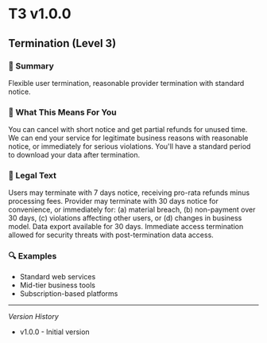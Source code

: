 # T3 v1.0.0

## Termination (Level 3)

### 📌 Summary
Flexible user termination, reasonable provider termination with standard notice.

### 👤 What This Means For You
You can cancel with short notice and get partial refunds for unused time. We can end your service for legitimate business reasons with reasonable notice, or immediately for serious violations. You'll have a standard period to download your data after termination.

### 📜 Legal Text
Users may terminate with 7 days notice, receiving pro-rata refunds minus processing fees. Provider may terminate with 30 days notice for convenience, or immediately for: (a) material breach, (b) non-payment over 30 days, (c) violations affecting other users, or (d) changes in business model. Data export available for 30 days. Immediate access termination allowed for security threats with post-termination data access.

### 🔍 Examples
- Standard web services
- Mid-tier business tools
- Subscription-based platforms

---
*Version History*
- v1.0.0 - Initial version